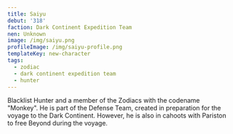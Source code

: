 ```yaml
---
title: Saiyu
debut: '318'
faction: Dark Continent Expedition Team
nen: Unknown
image: /img/saiyu.png
profileImage: /img/saiyu-profile.png
templateKey: new-character
tags:
  - zodiac
  - dark continent expedition team
  - hunter
---
```

Blacklist Hunter and a member of the Zodiacs with the codename "Monkey". He is part of the Defense Team, created in preparation for the voyage to the Dark Continent. However, he is also in cahoots with Pariston to free Beyond during the voyage.
